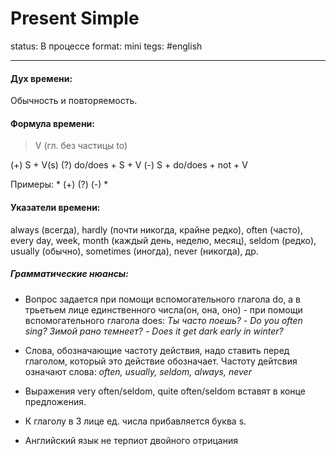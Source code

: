 # Present Simple 
status: В процессе
format: mini
tegs: #english

---
#### Дух времени: 
Обычность и повторяемость.


#### Формула времени: 
>V (гл. без частицы to) 

(+) S + V(s) 
(?) do/does + S + V 
(-) S + do/does + not + V 

Примеры:
*
(+) 
(?) 
(-) 
*

#### Указатели времени:
always (всегда), hardly (почти никогда, крайне редко), often (часто), every day, week, month (каждый день, неделю, месяц), seldom (редко), usually (обычно), sometimes (иногда), never (никогда), др.
 
##### Грамматические нюансы: 
- Вопрос задается при помощи вспомогательного глагола do, а в трьетьем лице единственного числа(он, она, оно) - при помощи вспомогательного глагола does: 
*Ты часто поешь? - Do you often sing? 
Зимой рано темнеет? - Does it get dark early in winter?*
 
- Слова, обозначающие частоту действия, надо ставить перед глаголом, который это действие обозначает. Частоту дейтсвия означают слова: 
*often, usually, seldom, always, never*

- Выражения very often/seldom, quite often/seldom вставят в конце предложения. 

- К глаголу в 3 лице ед. числа прибавляется буква s. 

- Английский язык не терпиот двойного отрицания 

 

 

 

 